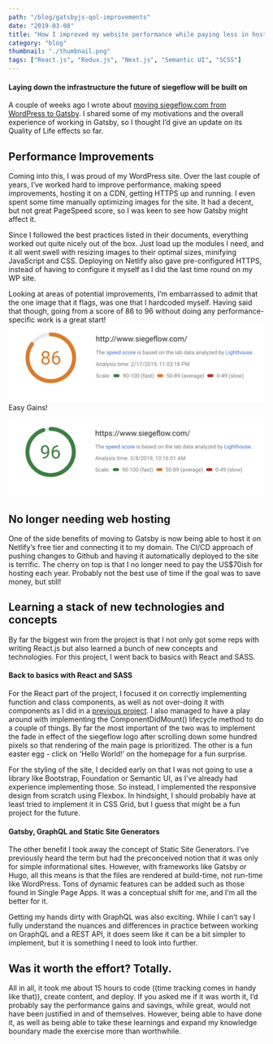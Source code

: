 ```yaml
---
path: "/blog/gatsbyjs-qol-improvements"
date: "2019-03-08"
title: "How I improved my website performance while paying less in hosting"
category: "blog"
thumbnail: "./thumbnail.png"
tags: ["React.js", "Redux.js", "Next.js", "Semantic UI", "SCSS"]
---
```


#### Laying down the infrastructure the future of siegeflow will be built on 

A couple of weeks ago I wrote about [moving siegeflow.com from WordPress to Gatsby](https://www.siegeflow.com/blog/moving-from-wordpress-to-gatsbyjs). I shared some of my motivations and the overall experience of working in Gatsby, so I thought I’d give an update on its Quality of Life effects so far.

## Performance Improvements
Coming into this, I was proud of my WordPress site. Over the last couple of years, I’ve worked hard to improve performance, making speed improvements, hosting it on a CDN, getting HTTPS up and running. I even spent some time manually optimizing images for the site. It had a decent, but not great PageSpeed score, so I was keen to see how Gatsby might affect it.

Since I followed the best practices listed in their documents, everything worked out quite nicely out of the box. Just load up the modules I need, and it all went swell with resizing images to their optimal sizes, minifying JavaScript and CSS. Deploying on Netlify also gave pre-configured HTTPS, instead of having to configure it myself as I did the last time round on my WP site.

Looking at areas of potential improvements, I’m embarrassed to admit that the one image that it flags, was one that I hardcoded myself. Having said that though, going from a score of 86 to 96 without doing any performance-specific work is a great start!
![Google Page Speed Insights originally on WordPress](./PageSpeed-BeforeGatsby.png)
Easy Gains!

![Google Page Speed Insights after installing Gatsby](./PageSpeed-AfterGatsby.png)

## No longer needing web hosting
One of the side benefits of moving to Gatsby is now being able to host it on Netlify’s free tier and connecting it to my domain. The CI/CD approach of pushing changes to Github and having it automatically deployed to the site is terrific. The cherry on top is that I no longer need to pay the US$70ish for hosting each year. Probably not the best use of time if the goal was to save money, but still! 

## Learning a stack of new technologies and concepts
By far the biggest win from the project is that I not only got some reps with writing React.js but also learned a bunch of new concepts and technologies. For this project, I went back to basics with React and SASS.

#### Back to basics with React and SASS
For the React part of the project, I focused it on correctly implementing function and class components, as well as not over-doing it with components as I did in a [previous project](https://www.siegeflow.com/work/chatq). I also managed to have a play around with implementing the ComponentDidMount() lifecycle method to do a couple of things. By far the most important of the two was to implement the fade in effect of the siegeflow logo after scrolling down some hundred pixels so that rendering of the main page is prioritized. The other is a fun easter egg - click on ‘Hello World!’ on the homepage for a fun surprise.

For the styling of the site, I decided early on that I was not going to use a library like Bootstrap, Foundation or Semantic UI, as I’ve already had experience implementing those. So instead, I implemented the responsive design from scratch using Flexbox. In hindsight, I should probably have at least tried to implement it in CSS Grid, but I guess that might be a fun project for the future.

#### Gatsby, GraphQL and Static Site Generators
The other benefit I took away the concept of Static Site Generators. I’ve previously heard the term but had the preconceived notion that it was only for simple informational sites. However, with frameworks like Gatsby or Hugo, all this means is that the files are rendered at build-time, not run-time like WordPress. Tons of dynamic features can be added such as those found in Single Page Apps. It was a conceptual shift for me, and I’m all the better for it.

Getting my hands dirty with GraphQL was also exciting. While I can’t say I fully understand the nuances and differences in practice between working on GraphQL and a REST API, it does seem like it can be a bit simpler to implement, but it is something I need to look into further.

## Was it worth the effort? Totally.
All in all, it took me about 15 hours to code ((time tracking comes in handy like that)), create content, and deploy. If you asked me if it was worth it, I’d probably say the performance gains and savings, while great, would not have been justified in and of themselves. However, being able to have done it, as well as being able to take these learnings and expand my knowledge boundary made the exercise more than worthwhile.